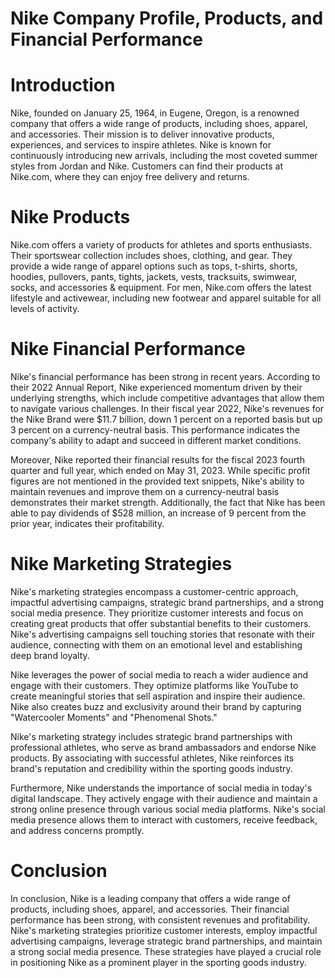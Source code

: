 # Nike Company Profile, Products, and Financial Performance

# **Introduction**

Nike, founded on January 25, 1964, in Eugene, Oregon, is a renowned company that offers a wide range of products, including shoes, apparel, and accessories. Their mission is to deliver innovative products, experiences, and services to inspire athletes. Nike is known for continuously introducing new arrivals, including the most coveted summer styles from Jordan and Nike. Customers can find their products at Nike.com, where they can enjoy free delivery and returns.

# **Nike Products**

Nike.com offers a variety of products for athletes and sports enthusiasts. Their sportswear collection includes shoes, clothing, and gear. They provide a wide range of apparel options such as tops, t-shirts, shorts, hoodies, pullovers, pants, tights, jackets, vests, tracksuits, swimwear, socks, and accessories & equipment. For men, Nike.com offers the latest lifestyle and activewear, including new footwear and apparel suitable for all levels of activity.

# **Nike Financial Performance**

Nike's financial performance has been strong in recent years. According to their 2022 Annual Report, Nike experienced momentum driven by their underlying strengths, which include competitive advantages that allow them to navigate various challenges. In their fiscal year 2022, Nike's revenues for the Nike Brand were $11.7 billion, down 1 percent on a reported basis but up 3 percent on a currency-neutral basis. This performance indicates the company's ability to adapt and succeed in different market conditions.

Moreover, Nike reported their financial results for the fiscal 2023 fourth quarter and full year, which ended on May 31, 2023. While specific profit figures are not mentioned in the provided text snippets, Nike's ability to maintain revenues and improve them on a currency-neutral basis demonstrates their market strength. Additionally, the fact that Nike has been able to pay dividends of $528 million, an increase of 9 percent from the prior year, indicates their profitability.

# **Nike Marketing Strategies**

Nike's marketing strategies encompass a customer-centric approach, impactful advertising campaigns, strategic brand partnerships, and a strong social media presence. They prioritize customer interests and focus on creating great products that offer substantial benefits to their customers. Nike's advertising campaigns sell touching stories that resonate with their audience, connecting with them on an emotional level and establishing deep brand loyalty.

Nike leverages the power of social media to reach a wider audience and engage with their customers. They optimize platforms like YouTube to create meaningful stories that sell aspiration and inspire their audience. Nike also creates buzz and exclusivity around their brand by capturing "Watercooler Moments" and "Phenomenal Shots."

Nike's marketing strategy includes strategic brand partnerships with professional athletes, who serve as brand ambassadors and endorse Nike products. By associating with successful athletes, Nike reinforces its brand's reputation and credibility within the sporting goods industry.

Furthermore, Nike understands the importance of social media in today's digital landscape. They actively engage with their audience and maintain a strong online presence through various social media platforms. Nike's social media presence allows them to interact with customers, receive feedback, and address concerns promptly.

# **Conclusion**

In conclusion, Nike is a leading company that offers a wide range of products, including shoes, apparel, and accessories. Their financial performance has been strong, with consistent revenues and profitability. Nike's marketing strategies prioritize customer interests, employ impactful advertising campaigns, leverage strategic brand partnerships, and maintain a strong social media presence. These strategies have played a crucial role in positioning Nike as a prominent player in the sporting goods industry.